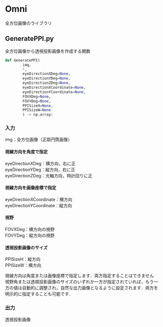 # Omni
全方位画像のライブラリ

## GeneratePPI.py
全方位画像から透視投影画像を作成する関数

```python
def GeneratePPI(
        img,
        *,
        eyeDirectionXDeg=None,　
        eyeDirectionYDeg=None,
        eyeDirectionZDeg=None,
        eyeDirectionXCoordinate=None,
        eyeDirectionYCoordinate=None,
        FOVXDeg=None,
        FOVYDeg=None,
        PPISizeH=None,
        PPISizeW=None
        ) -> np.array:
```

### 入力
img：全方位画像（正距円筒画像）

#### 視線方向を角度で指定  
eyeDirectionXDeg：横方向，右に正  
eyeDirectionYDeg：縦方向，右に正  
eyeDirectionZDeg：光軸方向，時計回りに正  

#### 視線方向を画像座標で指定  
eyeDirectionXCoordinate：横方向  
eyeDirectionYCoordinate：縦方向  

#### 視野  
FOVXDeg：横方向の視野  
FOVYDeg：縦方向の視野  

#### 透視投影画像のサイズ  
PPISizeH：縦方向  
PPISizeW：横方向  

視線方向は角度または画像座標で指定します．両方指定することはできません  
視野角または透視投影画像のサイズのいずれか一方が指定されていれば，もう一方の値は自動的に調整され，自然な出力画像となるように設定されます．両方を明示的に指定することも可能です．

### 出力
透視投影画像


